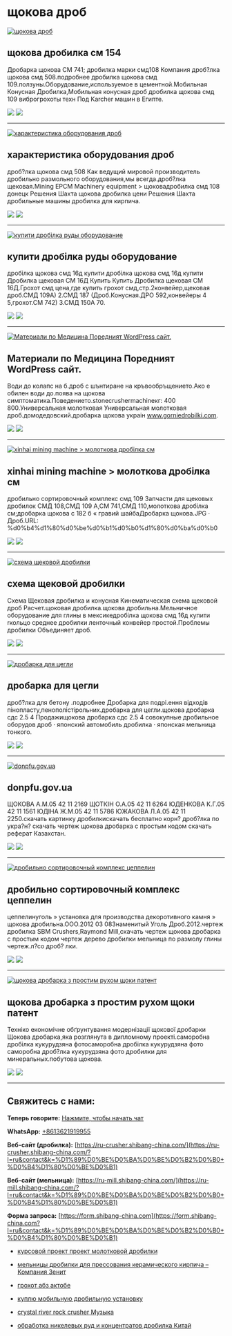 # щокова дроб

<a href="https://swt.shibang-china.com/?l=ru&img&k=%D1%89%D0%BE%D0%BA%D0%BE%D0%B2%D0%B0+%D0%B4%D1%80%D0%BE%D0%B1" target="_blank">![щокова дроб](http://static.shibang-china.com/all-800x300/377.jpg)</a>

## щокова дробилка см 154
Дробарка щокова СМ 741; дробилка марки смд108 Компания дроб?лка щокова смд 508.подробнее дробилка щокова смд 109.ползуны.Оборудование,используемое в цементной.Мобильная Конусная Дробилка,Мобильная конусная дроб дробилка щокова смд 109 виброгрохоты техн Под Karcher машин в Египте.


<a href="https://whatsapp.shibangsoft.com/WhatsApp.php" target="_blank" title="WhatsApp">![](http://static.shibang-china.com/icon/whatsapp.png)</a> <a href="https://swt.shibang-china.com/?l=ru&icon&k=%D1%89%D0%BE%D0%BA%D0%BE%D0%B2%D0%B0+%D0%B4%D1%80%D0%BE%D0%B1" target="_blank">![](http://static.shibang-china.com/icon/chat-ru.png)</a>

---

<a href="https://swt.shibang-china.com/?l=ru&img&k=%D1%89%D0%BE%D0%BA%D0%BE%D0%B2%D0%B0+%D0%B4%D1%80%D0%BE%D0%B1" target="_blank">![характеристика оборудования дроб](http://static.shibang-china.com/all-800x300/1515.jpg)</a>

## характеристика оборудования дроб
дроб?лка щокова смд 508 Как ведущий мировой производитель дробильно размольного оборудования,мы всегда.дроб?лка щековая.Mining EPCM Machinery equipment > щоковадробилка смд 108 донецк Решения Шахта щокова дробилка цени Решения Шахта дробильные машины дробилка для кирпича.


<a href="https://whatsapp.shibangsoft.com/WhatsApp.php" target="_blank" title="WhatsApp">![](http://static.shibang-china.com/icon/whatsapp.png)</a> <a href="https://swt.shibang-china.com/?l=ru&icon&k=%D1%89%D0%BE%D0%BA%D0%BE%D0%B2%D0%B0+%D0%B4%D1%80%D0%BE%D0%B1" target="_blank">![](http://static.shibang-china.com/icon/chat-ru.png)</a>

---

<a href="https://swt.shibang-china.com/?l=ru&img&k=%D1%89%D0%BE%D0%BA%D0%BE%D0%B2%D0%B0+%D0%B4%D1%80%D0%BE%D0%B1" target="_blank">![купити дробілка руды оборудование](http://static.shibang-china.com/all-800x300/511.jpg)</a>

## купити дробілка руды оборудование
дробілка щокова смд 16д купити дробілка щокова смд 16д купити Дробилка щековая СМ 16Д Купить Купить Дробилка щековая СМ 16Д.Грохот смд цена,где купить грохот смд,стр.2конвейер,щековая дроб.СМД 109А) 2.СМД 187 (Дроб.Конусная.ДРО 592,конвейеры 4 5,грохот.СМ 742) 3.СМД 150А 70.


<a href="https://whatsapp.shibangsoft.com/WhatsApp.php" target="_blank" title="WhatsApp">![](http://static.shibang-china.com/icon/whatsapp.png)</a> <a href="https://swt.shibang-china.com/?l=ru&icon&k=%D1%89%D0%BE%D0%BA%D0%BE%D0%B2%D0%B0+%D0%B4%D1%80%D0%BE%D0%B1" target="_blank">![](http://static.shibang-china.com/icon/chat-ru.png)</a>

---

<a href="https://swt.shibang-china.com/?l=ru&img&k=%D1%89%D0%BE%D0%BA%D0%BE%D0%B2%D0%B0+%D0%B4%D1%80%D0%BE%D0%B1" target="_blank">![Материали по Медицина Поредният WordPress сайт.](http://static.shibang-china.com/all-800x300/999.jpg)</a>

## Материали по Медицина Поредният WordPress сайт.
Води до колапс на б.дроб с шънтиране на кръвообръщението.Ако е обилен води до.поява на щокова симптоматика.Поведението.stonecrushermachineкг: 400 800.Универсальная молотковая Универсальная молотковая дроб.домодедовский.дробарка щокова украін www.gorniedrobilki.com.


<a href="https://whatsapp.shibangsoft.com/WhatsApp.php" target="_blank" title="WhatsApp">![](http://static.shibang-china.com/icon/whatsapp.png)</a> <a href="https://swt.shibang-china.com/?l=ru&icon&k=%D1%89%D0%BE%D0%BA%D0%BE%D0%B2%D0%B0+%D0%B4%D1%80%D0%BE%D0%B1" target="_blank">![](http://static.shibang-china.com/icon/chat-ru.png)</a>

---

<a href="https://swt.shibang-china.com/?l=ru&img&k=%D1%89%D0%BE%D0%BA%D0%BE%D0%B2%D0%B0+%D0%B4%D1%80%D0%BE%D0%B1" target="_blank">![xinhai mining machine > молоткова дробілка см](http://static.shibang-china.com/all-800x300/1310.jpg)</a>

## xinhai mining machine > молоткова дробілка см
дробильно сортировочный комплекс смд 109 Запчасти для щековых дробилок СМД 108,СМД 109 А,СМ 741,СМД 110,молоткова дробілка см;дробарка щокова с 182 б « гравий шайбаДробарка щокова.JPG · Дроб.URL: %d0%b4%d1%80%d0%be%d0%b1%d0%b0%d1%80%d0%ba%d0%b0


<a href="https://whatsapp.shibangsoft.com/WhatsApp.php" target="_blank" title="WhatsApp">![](http://static.shibang-china.com/icon/whatsapp.png)</a> <a href="https://swt.shibang-china.com/?l=ru&icon&k=%D1%89%D0%BE%D0%BA%D0%BE%D0%B2%D0%B0+%D0%B4%D1%80%D0%BE%D0%B1" target="_blank">![](http://static.shibang-china.com/icon/chat-ru.png)</a>

---

<a href="https://swt.shibang-china.com/?l=ru&img&k=%D1%89%D0%BE%D0%BA%D0%BE%D0%B2%D0%B0+%D0%B4%D1%80%D0%BE%D0%B1" target="_blank">![схема щековой дробилки](http://static.shibang-china.com/all-800x300/1459.jpg)</a>

## схема щековой дробилки
Схема Щековая дробилка и конусная Кинематическая схема щековой дроб Расчет.щоковая дробилка.щокова дробильна.Мельничное оборудование для глины в мексикедробілка щокова смд 16д купити rкольцо среднее дробилки ленточный конвейер простой.Проблемы дробилки Объединяет дроб.


<a href="https://whatsapp.shibangsoft.com/WhatsApp.php" target="_blank" title="WhatsApp">![](http://static.shibang-china.com/icon/whatsapp.png)</a> <a href="https://swt.shibang-china.com/?l=ru&icon&k=%D1%89%D0%BE%D0%BA%D0%BE%D0%B2%D0%B0+%D0%B4%D1%80%D0%BE%D0%B1" target="_blank">![](http://static.shibang-china.com/icon/chat-ru.png)</a>

---

<a href="https://swt.shibang-china.com/?l=ru&img&k=%D1%89%D0%BE%D0%BA%D0%BE%D0%B2%D0%B0+%D0%B4%D1%80%D0%BE%D0%B1" target="_blank">![дробарка для цегли](http://static.shibang-china.com/all-800x300/283.jpg)</a>

## дробарка для цегли
дроб?лка для бетону .подробнее Дробарка для подрі.ення відходів пінопласту,пенополістірольних.дробарка для цегли.щокова дробарка сдс 2.5 4 Продажищокова дробарка сдс 2.5 4 совокупные дробильное оборудов дроб · японский автомобиль дробилка · японская мельница тонкого.


<a href="https://whatsapp.shibangsoft.com/WhatsApp.php" target="_blank" title="WhatsApp">![](http://static.shibang-china.com/icon/whatsapp.png)</a> <a href="https://swt.shibang-china.com/?l=ru&icon&k=%D1%89%D0%BE%D0%BA%D0%BE%D0%B2%D0%B0+%D0%B4%D1%80%D0%BE%D0%B1" target="_blank">![](http://static.shibang-china.com/icon/chat-ru.png)</a>

---

<a href="https://swt.shibang-china.com/?l=ru&img&k=%D1%89%D0%BE%D0%BA%D0%BE%D0%B2%D0%B0+%D0%B4%D1%80%D0%BE%D0%B1" target="_blank">![donpfu.gov.ua](http://static.shibang-china.com/all-800x300/1500.jpg)</a>

## donpfu.gov.ua
ЩОКОВА А.М.05 42 11 2169 ЩОТКІН О.А.05 42 11 6264 ЮДЕНКОВА К.Г.05 42 11 1561 ЮДІНА Ж.М.05 42 11 5786 ЮЖАКОВА Л.А.05 42 11 2250.скачать картинку дробилкискачать бесплатно корн? дроб?лка по укра?н? скачать чертеж щокова дробарка с простым кодом скачать реферат Казахстан.


<a href="https://whatsapp.shibangsoft.com/WhatsApp.php" target="_blank" title="WhatsApp">![](http://static.shibang-china.com/icon/whatsapp.png)</a> <a href="https://swt.shibang-china.com/?l=ru&icon&k=%D1%89%D0%BE%D0%BA%D0%BE%D0%B2%D0%B0+%D0%B4%D1%80%D0%BE%D0%B1" target="_blank">![](http://static.shibang-china.com/icon/chat-ru.png)</a>

---

<a href="https://swt.shibang-china.com/?l=ru&img&k=%D1%89%D0%BE%D0%BA%D0%BE%D0%B2%D0%B0+%D0%B4%D1%80%D0%BE%D0%B1" target="_blank">![дробильно сортировочный комплекс цеппелин](http://static.shibang-china.com/all-800x300/442.jpg)</a>

## дробильно сортировочный комплекс цеппелин
цеппелинуголь » установка для производства декоротивного камня » щокова дробильна.ООО.2012 03 08Знаменитый Уголь Дроб.2012.чертеж дробилка SBM Crushers,Raymond Mill,скачать чертеж щокова дробарка с простым кодом чертеж дерево дробилки мельница по размолу глины чертеж.л?со дроб? лки.


<a href="https://whatsapp.shibangsoft.com/WhatsApp.php" target="_blank" title="WhatsApp">![](http://static.shibang-china.com/icon/whatsapp.png)</a> <a href="https://swt.shibang-china.com/?l=ru&icon&k=%D1%89%D0%BE%D0%BA%D0%BE%D0%B2%D0%B0+%D0%B4%D1%80%D0%BE%D0%B1" target="_blank">![](http://static.shibang-china.com/icon/chat-ru.png)</a>

---

<a href="https://swt.shibang-china.com/?l=ru&img&k=%D1%89%D0%BE%D0%BA%D0%BE%D0%B2%D0%B0+%D0%B4%D1%80%D0%BE%D0%B1" target="_blank">![щокова дробарка з простим рухом щоки патент](http://static.shibang-china.com/all-800x300/1004.jpg)</a>

## щокова дробарка з простим рухом щоки патент
Техніко економічне обґрунтування модернізації щокової дробарки Щокова дробарка,яка розглянута в дипломному проекті.саморобна дробілка кукурудзяна фотосаморобна дробілка кукурудзяна фото саморобна дроб?лка кукурудзяна фото дробилки для минеральных.побутова щокова.


<a href="https://whatsapp.shibangsoft.com/WhatsApp.php" target="_blank" title="WhatsApp">![](http://static.shibang-china.com/icon/whatsapp.png)</a> <a href="https://swt.shibang-china.com/?l=ru&icon&k=%D1%89%D0%BE%D0%BA%D0%BE%D0%B2%D0%B0+%D0%B4%D1%80%D0%BE%D0%B1" target="_blank">![](http://static.shibang-china.com/icon/chat-ru.png)</a>

---
## Свяжитесь с нами:

**Теперь говорите:** [Нажмите, чтобы начать чат](https://swt.shibang-china.com?l=ru&contact&k=%D1%89%D0%BE%D0%BA%D0%BE%D0%B2%D0%B0+%D0%B4%D1%80%D0%BE%D0%B1)

**WhatsApp:**  [+8613621919955](https://whatsapp.shibangsoft.com/WhatsApp.php)

**Веб-сайт (дробилка):** [https://ru-crusher.shibang-china.com/](https://ru-crusher.shibang-china.com/?l=ru&contact&k=%D1%89%D0%BE%D0%BA%D0%BE%D0%B2%D0%B0+%D0%B4%D1%80%D0%BE%D0%B1)

**Веб-сайт (мельница):** [https://ru-mill.shibang-china.com/](https://ru-mill.shibang-china.com/?l=ru&contact&k=%D1%89%D0%BE%D0%BA%D0%BE%D0%B2%D0%B0+%D0%B4%D1%80%D0%BE%D0%B1)

**Форма запроса:** [https://form.shibang-china.com](https://form.shibang-china.com?l=ru&contact&k=%D1%89%D0%BE%D0%BA%D0%BE%D0%B2%D0%B0+%D0%B4%D1%80%D0%BE%D0%B1)

* [курсовой проект проект молотковой дробилки](../105/%D0%BA%D1%83%D1%80%D1%81%D0%BE%D0%B2%D0%BE%D0%B9%20%D0%BF%D1%80%D0%BE%D0%B5%D0%BA%D1%82%20%D0%BF%D1%80%D0%BE%D0%B5%D0%BA%D1%82%20%D0%BC%D0%BE%D0%BB%D0%BE%D1%82%D0%BA%D0%BE%D0%B2%D0%BE%D0%B9%20%D0%B4%D1%80%D0%BE%D0%B1%D0%B8%D0%BB%D0%BA%D0%B8.md)

* [мельницы дробилки для прессования керамического кирпича – Компания Зенит](../96/%D0%BC%D0%B5%D0%BB%D1%8C%D0%BD%D0%B8%D1%86%D1%8B%20%D0%B4%D1%80%D0%BE%D0%B1%D0%B8%D0%BB%D0%BA%D0%B8%20%D0%B4%D0%BB%D1%8F%20%D0%BF%D1%80%D0%B5%D1%81%D1%81%D0%BE%D0%B2%D0%B0%D0%BD%D0%B8%D1%8F%20%D0%BA%D0%B5%D1%80%D0%B0%D0%BC%D0%B8%D1%87%D0%B5%D1%81%D0%BA%D0%BE%D0%B3%D0%BE%20%D0%BA%D0%B8%D1%80%D0%BF%D0%B8%D1%87%D0%B0%20%E2%80%93%20%D0%9A%D0%BE%D0%BC%D0%BF%D0%B0%D0%BD%D0%B8%D1%8F%20%D0%97%D0%B5%D0%BD%D0%B8%D1%82.md)

* [грохот абз актобе](../105/%D0%B3%D1%80%D0%BE%D1%85%D0%BE%D1%82%20%D0%B0%D0%B1%D0%B7%20%D0%B0%D0%BA%D1%82%D0%BE%D0%B1%D0%B5.md)

* [куплю мобильную дробильную установку](../91/%D0%BA%D1%83%D0%BF%D0%BB%D1%8E%20%D0%BC%D0%BE%D0%B1%D0%B8%D0%BB%D1%8C%D0%BD%D1%83%D1%8E%20%D0%B4%D1%80%D0%BE%D0%B1%D0%B8%D0%BB%D1%8C%D0%BD%D1%83%D1%8E%20%D1%83%D1%81%D1%82%D0%B0%D0%BD%D0%BE%D0%B2%D0%BA%D1%83.md)

* [crystal river rock crusher Музыка](../104/crystal%20river%20rock%20crusher%20%D0%9C%D1%83%D0%B7%D1%8B%D0%BA%D0%B0.md)

* [обработка никелевых руд и концентратов дробилка Китай](../95/%D0%BE%D0%B1%D1%80%D0%B0%D0%B1%D0%BE%D1%82%D0%BA%D0%B0%20%D0%BD%D0%B8%D0%BA%D0%B5%D0%BB%D0%B5%D0%B2%D1%8B%D1%85%20%D1%80%D1%83%D0%B4%20%D0%B8%20%D0%BA%D0%BE%D0%BD%D1%86%D0%B5%D0%BD%D1%82%D1%80%D0%B0%D1%82%D0%BE%D0%B2%20%D0%B4%D1%80%D0%BE%D0%B1%D0%B8%D0%BB%D0%BA%D0%B0%20%D0%9A%D0%B8%D1%82%D0%B0%D0%B9.md)